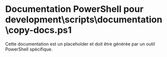 # Documentation PowerShell pour development\scripts\documentation\copy-docs.ps1

Cette documentation est un placeholder et doit être générée par un outil PowerShell spécifique.
